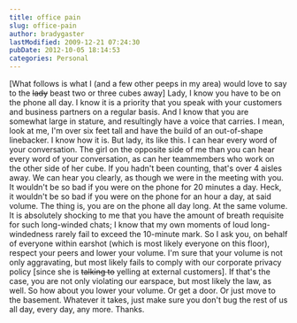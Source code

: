 ```yaml
---
title: office pain
slug: office-pain
author: bradygaster
lastModified: 2009-12-21 07:24:30
pubDate: 2012-10-05 18:14:53
categories: Personal
---
```


[What follows is what I (and a few other peeps in my area) would love to say to the
<strike>lady</strike> beast two or three cubes away] Lady, I know you have to be on the phone all day. I know it is a priority that you speak with your customers and business partners on a regular basis. And I know that you are somewhat large in stature, and
resultingly have a voice that carries. I mean, look at me, I&apos;m over six feet tall and have the build of an out-of-shape linebacker. I know how it is. But lady, its like this. I can hear every word of your conversation. The girl on the opposite side of
me than you can hear every word of your conversation, as can her teammembers who work on the other side of her cube. If you hadn&apos;t been counting, that&apos;s over 4 aisles away. We can hear you clearly, as though we were in the meeting with you. It wouldn&apos;t
be so bad if you were on the phone for 20 minutes a day. Heck, it wouldn&apos;t be so bad if you were on the phone for an hour a day, at said volume. The thing is, you are on the phone all day long. At the same volume. It is absolutely shocking to me that
you have the amount of breath requisite for such long-winded chats; I know that my own moments of loud long-windedness rarely fail to exceed the 10-minute mark. So I ask you, on behalf of everyone within earshot (which is most likely everyone on this
floor), respect your peers and lower your volume. I&apos;m sure that your volume is not only aggravating, but most likely fails to comply with our corporate privacy policy [since she is
<strike>talking to</strike> yelling at external customers]. If that&apos;s the case, you are not only violating our earspace, but most likely the law, as well. So how about you lower your volume. Or get a door. Or just move to the basement. Whatever it takes, just
make sure you don&apos;t bug the rest of us all day, every day, any more. Thanks.
